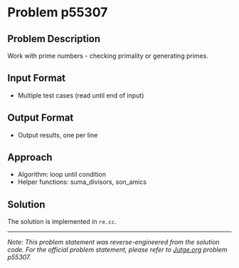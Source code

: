 # Problem p55307

## Problem Description

Work with prime numbers - checking primality or generating primes.

## Input Format

- Multiple test cases (read until end of input)

## Output Format

- Output results, one per line

## Approach

- Algorithm: loop until condition
- Helper functions: suma_divisors, son_amics

## Solution

The solution is implemented in `re.cc`.

---

*Note: This problem statement was reverse-engineered from the solution code. For the official problem statement, please refer to [Jutge.org](https://jutge.org/) problem p55307.*
